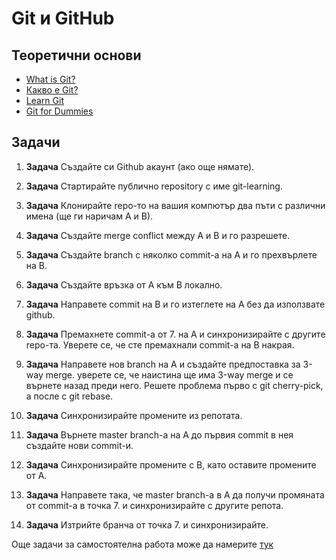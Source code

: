 ﻿# Git и GitHub

## Теоретични основи

- [What is Git?](https://www.youtube.com/watch?v=E8hhHKlq6rk)
- [Какво е Git?](https://git-scm.com/book/bg/v2/%D0%9D%D0%B0%D1%87%D0%B0%D0%BB%D0%BE-%D0%9A%D0%B0%D0%BA%D0%B2%D0%BE-%D0%B5-Git)
- [Learn Git](https://www.youtube.com/watch?v=USjZcfj8yxE)
- [Git for Dummies](https://dev.to/doylecodes/git-for-dummies-1a2i)

## Задачи

1. **Задача**  Създайте си Github акаунт (ако още нямате).

2. **Задача** Стартирайте публично repository с име git-learning.

3. **Задача** Клонирайте repo-то на вашия компютър два пъти с различни имена (ще ги наричам A и В).

4. **Задача** Създайте merge conflict между А и В и го разрешете.

5. **Задача** Създайте branch с няколко commit-а на А и го прехвърлете на В.

6. **Задача** Създайте връзка от А към В локално.
    
7. **Задача** Направете commit на В и го изтеглете на А без да използвате github.
    
8. **Задача** Премахнете commit-a от 7. на A и синхронизирайте с другите repo-та. Уверете се, че сте премахнали commit-a на B накрая.
    
9. **Задача** Направете нов branch на А и създайте предпоставка за 3-way merge. уверете се, че наистина ще има 3-way merge и се върнете назад преди него. Решете проблема първо с git cherry-pick, а после с git rebase.

10. **Задача** Синхронизирайте промените из репотата.

11. **Задача** Върнете master branch-a на А до първия commit в нея създайте нови commit-и.

12. **Задача** Синхронизирайте промените с В, като оставите промените от А.

13. **Задача** Направете така, че master branch-а в А да получи промяната от commit-а в точка 7. и синхронизирайте с другите репота.

14. **Задача** Изтрийте бранча от точка 7. и синхронизирайте.

Още задачи за самостоятелна работа може да намерите [тук](https://learngitbranching.js.org/)

